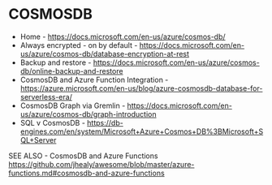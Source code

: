 # COSMOSDB
* Home - https://docs.microsoft.com/en-us/azure/cosmos-db/
* Always encrypted - on by default - https://docs.microsoft.com/en-us/azure/cosmos-db/database-encryption-at-rest
* Backup and restore - <https://docs.microsoft.com/en-us/azure/cosmos-db/online-backup-and-restore>
* CosmosDB and Azure Function Integration - https://azure.microsoft.com/en-us/blog/azure-cosmosdb-database-for-serverless-era/
* CosmosDB Graph via Gremlin - https://docs.microsoft.com/en-us/azure/cosmos-db/graph-introduction
* SQL v CosmosDB - https://db-engines.com/en/system/Microsoft+Azure+Cosmos+DB%3BMicrosoft+SQL+Server

SEE ALSO - CosmosDB and Azure Functions <https://github.com/jhealy/awesome/blob/master/azure-functions.md#cosmosdb-and-azure-functions>
